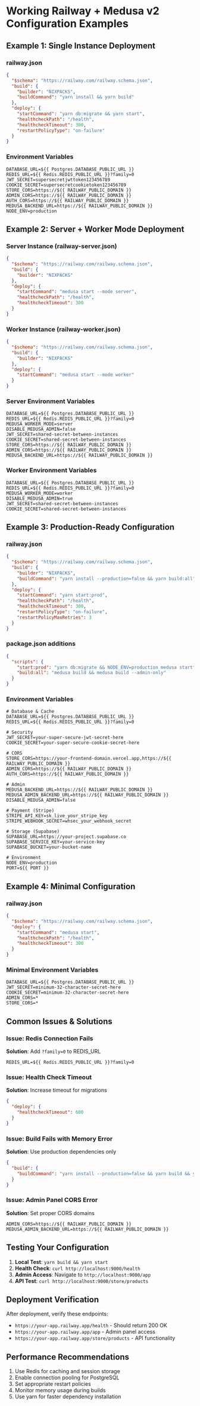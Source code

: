 # Working Railway + Medusa v2 Configuration Examples

## Example 1: Single Instance Deployment

### railway.json
```json
{
  "$schema": "https://railway.com/railway.schema.json",
  "build": {
    "builder": "NIXPACKS",
    "buildCommand": "yarn install && yarn build"
  },
  "deploy": {
    "startCommand": "yarn db:migrate && yarn start",
    "healthcheckPath": "/health",
    "healthcheckTimeout": 300,
    "restartPolicyType": "on-failure"
  }
}
```

### Environment Variables
```env
DATABASE_URL=${{ Postgres.DATABASE_PUBLIC_URL }}
REDIS_URL=${{ Redis.REDIS_PUBLIC_URL }}?family=0
JWT_SECRET=supersecretjwttoken123456789
COOKIE_SECRET=supersecretcookietoken123456789
STORE_CORS=https://${{ RAILWAY_PUBLIC_DOMAIN }}
ADMIN_CORS=https://${{ RAILWAY_PUBLIC_DOMAIN }}
AUTH_CORS=https://${{ RAILWAY_PUBLIC_DOMAIN }}
MEDUSA_BACKEND_URL=https://${{ RAILWAY_PUBLIC_DOMAIN }}
NODE_ENV=production
```

## Example 2: Server + Worker Mode Deployment

### Server Instance (railway-server.json)
```json
{
  "$schema": "https://railway.com/railway.schema.json",
  "build": {
    "builder": "NIXPACKS"
  },
  "deploy": {
    "startCommand": "medusa start --mode server",
    "healthcheckPath": "/health",
    "healthcheckTimeout": 300
  }
}
```

### Worker Instance (railway-worker.json)
```json
{
  "$schema": "https://railway.com/railway.schema.json",
  "build": {
    "builder": "NIXPACKS"
  },
  "deploy": {
    "startCommand": "medusa start --mode worker"
  }
}
```

### Server Environment Variables
```env
DATABASE_URL=${{ Postgres.DATABASE_PUBLIC_URL }}
REDIS_URL=${{ Redis.REDIS_PUBLIC_URL }}?family=0
MEDUSA_WORKER_MODE=server
DISABLE_MEDUSA_ADMIN=false
JWT_SECRET=shared-secret-between-instances
COOKIE_SECRET=shared-secret-between-instances
STORE_CORS=https://${{ RAILWAY_PUBLIC_DOMAIN }}
ADMIN_CORS=https://${{ RAILWAY_PUBLIC_DOMAIN }}
MEDUSA_BACKEND_URL=https://${{ RAILWAY_PUBLIC_DOMAIN }}
```

### Worker Environment Variables
```env
DATABASE_URL=${{ Postgres.DATABASE_PUBLIC_URL }}
REDIS_URL=${{ Redis.REDIS_PUBLIC_URL }}?family=0
MEDUSA_WORKER_MODE=worker
DISABLE_MEDUSA_ADMIN=true
JWT_SECRET=shared-secret-between-instances
COOKIE_SECRET=shared-secret-between-instances
```

## Example 3: Production-Ready Configuration

### railway.json
```json
{
  "$schema": "https://railway.com/railway.schema.json",
  "build": {
    "builder": "NIXPACKS",
    "buildCommand": "yarn install --production=false && yarn build:all"
  },
  "deploy": {
    "startCommand": "yarn start:prod",
    "healthcheckPath": "/health",
    "healthcheckTimeout": 300,
    "restartPolicyType": "on-failure",
    "restartPolicyMaxRetries": 3
  }
}
```

### package.json additions
```json
{
  "scripts": {
    "start:prod": "yarn db:migrate && NODE_ENV=production medusa start",
    "build:all": "medusa build && medusa build --admin-only"
  }
}
```

### Environment Variables
```env
# Database & Cache
DATABASE_URL=${{ Postgres.DATABASE_PUBLIC_URL }}
REDIS_URL=${{ Redis.REDIS_PUBLIC_URL }}?family=0

# Security
JWT_SECRET=your-super-secure-jwt-secret-here
COOKIE_SECRET=your-super-secure-cookie-secret-here

# CORS
STORE_CORS=https://your-frontend-domain.vercel.app,https://${{ RAILWAY_PUBLIC_DOMAIN }}
ADMIN_CORS=https://${{ RAILWAY_PUBLIC_DOMAIN }}
AUTH_CORS=https://${{ RAILWAY_PUBLIC_DOMAIN }}

# Admin
MEDUSA_BACKEND_URL=https://${{ RAILWAY_PUBLIC_DOMAIN }}
MEDUSA_ADMIN_BACKEND_URL=https://${{ RAILWAY_PUBLIC_DOMAIN }}
DISABLE_MEDUSA_ADMIN=false

# Payment (Stripe)
STRIPE_API_KEY=sk_live_your_stripe_key
STRIPE_WEBHOOK_SECRET=whsec_your_webhook_secret

# Storage (Supabase)
SUPABASE_URL=https://your-project.supabase.co
SUPABASE_SERVICE_KEY=your-service-key
SUPABASE_BUCKET=your-bucket-name

# Environment
NODE_ENV=production
PORT=${{ PORT }}
```

## Example 4: Minimal Configuration

### railway.json
```json
{
  "$schema": "https://railway.com/railway.schema.json",
  "deploy": {
    "startCommand": "medusa start",
    "healthcheckPath": "/health",
    "healthcheckTimeout": 300
  }
}
```

### Minimal Environment Variables
```env
DATABASE_URL=${{ Postgres.DATABASE_PUBLIC_URL }}
JWT_SECRET=minimum-32-character-secret-here
COOKIE_SECRET=minimum-32-character-secret-here
ADMIN_CORS=*
STORE_CORS=*
```

## Common Issues & Solutions

### Issue: Redis Connection Fails
**Solution**: Add `?family=0` to REDIS_URL
```env
REDIS_URL=${{ Redis.REDIS_PUBLIC_URL }}?family=0
```

### Issue: Health Check Timeout
**Solution**: Increase timeout for migrations
```json
{
  "deploy": {
    "healthcheckTimeout": 600
  }
}
```

### Issue: Build Fails with Memory Error
**Solution**: Use production dependencies only
```json
{
  "build": {
    "buildCommand": "yarn install --production=false && yarn build && yarn install --production=true"
  }
}
```

### Issue: Admin Panel CORS Error
**Solution**: Set proper CORS domains
```env
ADMIN_CORS=https://${{ RAILWAY_PUBLIC_DOMAIN }}
MEDUSA_ADMIN_BACKEND_URL=https://${{ RAILWAY_PUBLIC_DOMAIN }}
```

## Testing Your Configuration

1. **Local Test**: `yarn build && yarn start`
2. **Health Check**: `curl http://localhost:9000/health`
3. **Admin Access**: Navigate to `http://localhost:9000/app`
4. **API Test**: `curl http://localhost:9000/store/products`

## Deployment Verification

After deployment, verify these endpoints:
- `https://your-app.railway.app/health` - Should return 200 OK
- `https://your-app.railway.app/app` - Admin panel access
- `https://your-app.railway.app/store/products` - API functionality

## Performance Recommendations

1. Use Redis for caching and session storage
2. Enable connection pooling for PostgreSQL
3. Set appropriate restart policies
4. Monitor memory usage during builds
5. Use yarn for faster dependency installation